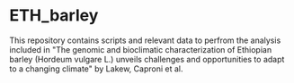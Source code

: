 # ETH_barley
This repository contains scripts and relevant data to perfrom the analysis included in "The genomic and bioclimatic characterization of Ethiopian barley (Hordeum vulgare L.) unveils challenges and opportunities to adapt to a changing climate" by Lakew, Caproni et al.
